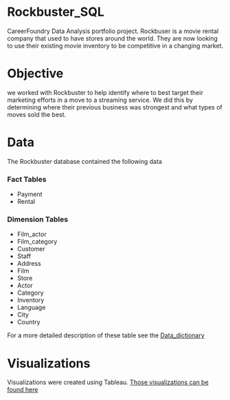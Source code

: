 # Rockbuster_SQL
CareerFoundry Data Analysis portfolio project.  Rockbuser is a movie rental company that used to have stores around the world.  They are now looking to use their existing movie inventory to be competitive in a changing market. 

# Objective

we worked with Rockbuster to help identify where to best target their marketing efforts in a move to a streaming service.   We did this by determining where their previous business was strongest and what types of moves sold the best.  

# Data

The Rockbuster database contained the following data

### Fact Tables

- Payment
- Rental

### Dimension Tables

- Film_actor
- Film_category
- Customer
- Staff
- Address
- Film
- Store
- Actor
- Category
- Inventory
- Language
- City
- Country

For a more detailed description of these table see the [Data_dictionary](https://github.com/rsweber123/Rockbuster_SQL/blob/1db71b4aacd025bcd681cfe4a688f56eb228cda7/Data%20Dictionary%203.10.pdf)

# Visualizations

Visualizations were created using Tableau.  [Those visualizations can be found here](https://public.tableau.com/views/Immersion3_10/RatingSummary?:language=en-US&:display_count=n&:origin=viz_share_link)
